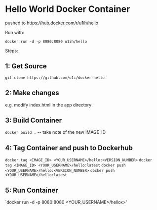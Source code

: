 # Hello World Docker Container

pushed to https://hub.docker.com/r/u1ih/hello

Run with:

`docker run -d -p 8080:8080 u1ih/hello`

Steps:

## 1: Get Source

`git clone https://github.com/u1i/docker-hello`

## 2: Make changes

e.g. modify index.html in the app directory

## 3: Build Container

`docker build .` -- take note of the new IMAGE_ID

## 4: Tag Container and push to Dockerhub

`docker tag <IMAGE_ID> <YOUR_USERNAME>/hello:<VERSION_NUMBER>`
`docker tag <IMAGE_ID> <YOUR_USERNAME>/hello:latest`
`docker push <YOUR_USERNAME>/hello:<VERSION_NUMBER>`
`docker push <YOUR_USERNAME>/hello:latest`

## 5: Run Container

`docker run -d -p 8080:8080 <YOUR_USERNAME>/hellox>'
